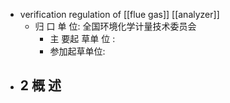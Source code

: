 - verification regulation of [[flue gas]] [[analyzer]]
    - 归 口 单 位: 全国环境化学计量技术委员会
        - 主 要起 草单 位 :
        - 参加起草单位:
- 2 概 述
    - 
